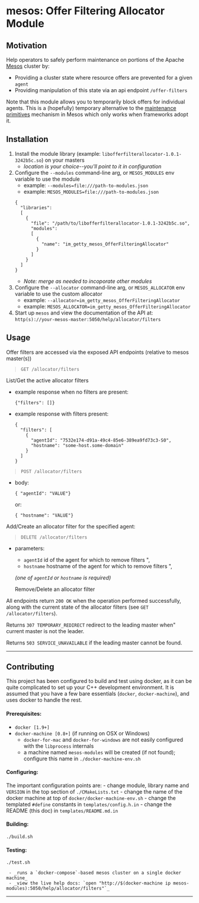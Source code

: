 mesos: Offer Filtering Allocator Module
===

Motivation
---

Help operators to safely perform maintenance on portions of the Apache [Mesos](http://mesos.apache.org/documentation/latest/) cluster by:
- Providing a cluster state where resource offers are prevented for a given `agent`
- Providing manipulation of this state via an api endpoint `/offer-filters`

Note that this module allows you to temporarily block offers for individual agents.
This is a (hopefully) temporary alternative to the [maintenance primitives](http://mesos.apache.org/documentation/latest/maintenance/)
mechanism in Mesos which only works when frameworks adopt it.

Installation
---

1. Install the module library (example: `libofferfilterallocator-1.0.1-3242b5c.so`) on your masters
   - _location is your choice--you'll point to it in configuration_
2. Configure the `--modules` command-line arg, or `MESOS_MODULES` env variable to use the module
   - example: `--modules=file:///path-to-modules.json`
   - example: `MESOS_MODULES=file:///path-to-modules.json`
    ```
    {
      "libraries":
      [
        {
          "file": "/path/to/libofferfilterallocator-1.0.1-3242b5c.so",
          "modules":
          [
            {
              "name": "im_getty_mesos_OfferFilteringAllocator"
            }
          ]
        }
      ]
    }
    ```
   - _Note: merge as needed to incoporate other modules_
3. Configure the `--allocator` command-line arg, or `MESOS_ALLOCATOR` env variable to use the custom allocator
   - example: `--allocator=im_getty_mesos_OfferFilteringAllocator`
   - example: `MESOS_ALLOCATOR=im_getty_mesos_OfferFilteringAllocator`
4. Start up `mesos` and view the documentation of the API at: `http(s)://your-mesos-master:5050/help/allocator/filters`

Usage
---

  Offer filters are accessed via the exposed API endpoints (relative to mesos master(s))

  > `GET /allocator/filters`

  List/Get the active allocator filters

  - example response when no filters are present:
    ```
    {"filters": []}
    ```

  - example response with filters present:
    ```
    {
      "filters": [
        {
          "agentId": "7532e174-d91a-49c4-85e6-389ea9fd73c3-S0",
          "hostname": "some-host.some-domain"
        }
      ]
    }
    ```

  > `POST /allocator/filters`
  - body:
    ```
    { "agentId": "VALUE"}
    ```
      or:
    ```
    { "hostname": "VALUE"}
    ```

  Add/Create an allocator filter for the specified agent:

  > `DELETE /allocator/filters`
  - parameters:
     - `agentId` id of the agent for which to remove filters ",
     - `hostname` hostname of the agent for which to remove filters ",

    _(one of `agentId` or `hostname` is required)_

    Remove/Delete an allocator filter

  All endpoints return `200 OK` when the operation performed successfully,
  along with the current state of the allocator filters (see `GET /allocator/filters`).

  Returns `307 TEMPORARY_REDIRECT` redirect to the leading master when"
  current master is not the leader.

  Returns `503 SERVICE_UNAVAILABLE` if the leading master cannot be found.

---


Contributing
---

This project has been configured to build and test using docker, as it can be quite complicated to set up your C++ development environment.
It is assumed that you have a few bare essentials (`docker`, `docker-machine`), and uses docker to handle the rest.


#### Prerequisites:

   - `docker [1.9+]`
   - `docker-machine [0.8+]` (if running on OSX or Windows)
       - `docker-for-mac` and `docker-for-windows` are not easily configured with the `libprocess` internals
       - a machine named `mesos-modules` will be created (if not found); configure this name in `./docker-machine-env.sh`


#### Configuring:

   The important configuration points are:
     - change module, library name and `VERSION` in the top section of `./CMakeLists.txt`
     - change the name of the docker machine at top of `docker/docker-machine-env.sh`
     - change the templated `#define` constants in `templates/config.h.in`
     - change the README (this doc) in `templates/README.md.in`

#### Building:
   ```
   ./build.sh
   ```

#### Testing:
   ```
   ./test.sh
   ```
     - _runs a `docker-compose`-based mesos cluster on a single docker machine_
     - _view the live help docs: `open "http://$(docker-machine ip mesos-modules):5050/help/allocator/filters"`_

----
